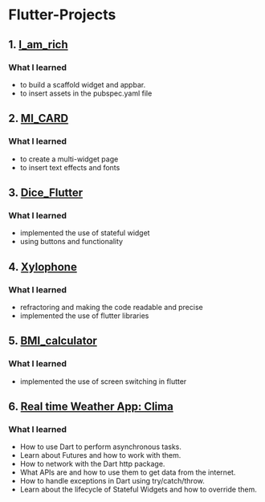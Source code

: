 # Flutter-Projects
## 1. [I_am_rich](https://github.com/vaibhavgup3003/flutter-i_am_rich)
### What I learned
-  to build a scaffold widget and appbar.
-  to insert assets in the pubspec.yaml file
## 2. [MI_CARD](https://github.com/vaibhavgup3003/flutter-micard)
### What I learned
- to create a multi-widget page
- to insert text effects and fonts
## 3. [Dice_Flutter](https://github.com/vaibhavgup3003/flutter-dice)
### What I learned
- implemented the use of stateful widget
- using buttons and functionality
## 4. [Xylophone](https://github.com/vaibhavgup3003/flutter-xylophone)
### What I learned
- refractoring and making the code readable and precise
- implemented the use of flutter libraries
## 5. [BMI_calculator](https://github.com/vaibhavgup3003/flutter-bmicalc)
### What I learned
- implemented the use of screen switching in flutter
## 6. [Real time Weather App: Clima](https://github.com/vaibhavgup3003/flutter-weatherapp)
### What I learned
- How to use Dart to perform asynchronous tasks.
- Learn about Futures and how to work with them.
- How to network with the Dart http package.
- What APIs are and how to use them to get data from the internet.
- How to handle exceptions in Dart using try/catch/throw.
- Learn about the lifecycle of Stateful Widgets and how to override them.
